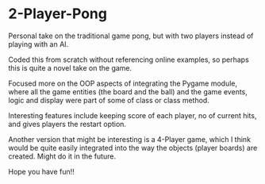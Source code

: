 # 2-Player-Pong
Personal take on the traditional game pong, but with two players instead of playing with an AI.

Coded this from scratch without referencing online examples, so perhaps this is quite a novel take on the game.

Focused more on the OOP aspects of integrating the Pygame module, where all the game entities (the board and the ball) and the 
game events, logic and display were part of some of class or class method.

Interesting features include keeping score of each player, no of current hits, and gives players the restart option.

Another version that might be interesting is a 4-Player game, which I think would be quite easily integrated into the way the 
objects (player boards) are created. Might do it in the future.

Hope you have fun!!

